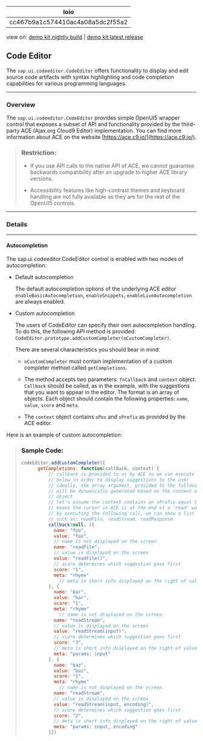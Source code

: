 <!-- loiocc467b9a1c574410ac4a08a5dc2f55a2 -->

| loio |
| -----|
| cc467b9a1c574410ac4a08a5dc2f55a2 |

<div id="loio">

view on: [demo kit nightly build](https://openui5nightly.hana.ondemand.com/topic/cc467b9a1c574410ac4a08a5dc2f55a2) | [demo kit latest release](https://sdk.openui5.org/topic/cc467b9a1c574410ac4a08a5dc2f55a2)</div>

## Code Editor

The `sap.ui.codeeditor.CodeEditor` offers functionality to display and edit source code artifacts with syntax highlighting and code completion capabilities for various programming languages.

***

### Overview

The `sap.ui.codeeditor.CodeEditor` provides simple OpenUI5 wrapper control that exposes a subset of API and functionality provided by the third-party ACE \(Ajax.org Cloud9 Editor\) implementation. You can find more information about ACE on the website [https://ace.c9.io/](https://ace.c9.io/).

> ### Restriction:  
> -   If you use API calls to the native API of ACE, we cannot guarantee backwards compatibility after an upgrade to higher ACE library versions.
> 
> -   Accessibility features like high-contrast themes and keyboard handling are not fully available as they are for the rest of the OpenUI5 controls.

***

<a name="loiocc467b9a1c574410ac4a08a5dc2f55a2__section_lsh_hbb_ybb"/>

### Details

***

#### Autocompletion

The sap.ui.codeeditor.CodeEditor control is enabled with two modes of autocompletion:

-   Default autocompletion

    The default autocompletion options of the underlying ACE editor `enableBasicAutocompletion`, `enableSnippets`, `enableLiveAutocompletion` are always enabled.

-   Custom autocompletion

    The users of CodeEditor can specify their own autocompletion handling. To do this, the following API method is provided: `CodeEditor.prototype.addCustomCompleter(oCustomCompleter)`.

    There are several characteristics you should bear in mind:

    -   `oCustomCompleter` must contain implementation of a custom completer method called `getCompletions`.

    -   The method accepts two parameters: `fnCallback` and `context` object. `Callback` should be called, as in the example, with the suggestions that you want to appear in the editor. The format is an array of objects. Each object should contain the following properties: `name`, `value`, `score` and `meta`.

    -   The `context` object contains `oPos` and `sPrefix` as provided by the ACE editor.



Here is an example of custom autocompletion:

> ### Sample Code:  
> ```js
> codeEditor.addCustomCompleter({
>       getCompletions: function(callback, context) {
>           // callback is provided to us by ACE so we can execute it as shown
>           // below in order to display suggestions to the user
>           // ideally, the array argument, provided to the following method call
>           // will be dynamically generated based on the content of the context
>           // object
>           // let's assume the context contains an sPrefix equal to 'read', which
>           // means the cursor in ACE is at the end of a 'read' word
>           // by executing the following call, we can show a list of suggestions
>           // such as: readFile, readStream, readResponse 
>           callback(null, [{
>             name: "foo",
>             value: "foo",
>             // name is not displayed on the screen
>             name: "readFile",
>             // value is displayed on the screen
>             value: "readFile()",
>             // score determines which suggestion goes first
>             score: "1",
>             meta: "rhyme"
>               // meta is short info displayed on the right of value						meta: "function"
>           }, {
>             name: "bar",
>             value: "bar",
>             score: "1",
>             meta: "rhyme"
>               // name is not displayed on the screen
>             name: "readStream",
>             // value is displayed on the screen
>             value: "readStream(input)",
>             // score determines which suggestion goes first
>             score: "3",
>             // meta is short info displayed on the right of value
>             meta: "params: input"
>           }, {
>             name: "baz",
>             value: "baz",
>             score: "1",
>             meta: "rhyme"
>               // name is not displayed on the screen
>             name: "readStream",
>             // value is displayed on the screen
>             value: "readStream(input, encoding)",
>             // score determines which suggestion goes first
>             score: "2",
>             // meta is short info displayed on the right of value
>             meta: "params: input, encoding"
>           }])
> 
> ```

